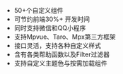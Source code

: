 - 50+个自定义组件
- 可节约前端30%+ 开发时间
- 同时支持微信和QQ小程序
- 支持Mpvue、Taro、Mpx第三方框架
- 接口灵活，支持各种自定义样式
- 含有各类帮助函数以及Filter过滤器
- 支持自定义主题色与按需加载组件
